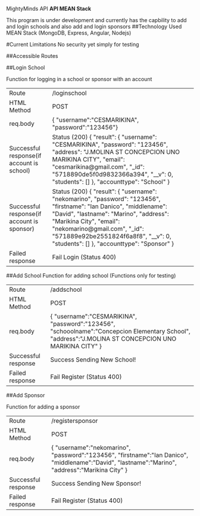  MightyMinds API
**API MEAN Stack**

This program is under development and currently has the capbility to add and login schools and also add and login sponsors 
##Technology Used
MEAN Stack (MongoDB, Express, Angular, Nodejs)

#Current Limitations
No security yet simply for testing

##Accessible Routes

##Login School

Function for logging in a school or sponsor with an account

<table>
<tr><td>Route</td> <td>/loginschool</td></tr>
<tr><td>HTML Method</td> <td>POST</td></tr>
<tr><td>req.body</td> <td>{
    "username":"CESMARIKINA",
    "password":"123456"}</td></tr>
<tr><td>Successful response(if account is school)</td> <td>Status (200) {
  "result": {
    "username": "CESMARIKINA",
    "password": "123456",
    "address": "J.MOLINA ST CONCEPCION UNO MARIKINA CITY",
    "email": "cesmarikina@gmail.com",
    "_id": "5718890de5f0d9832366a394",
    "__v": 0,
    "students": []
  },
  "accounttype": "School"
}</td></tr>
<tr><td>Successful response(if account is sponsor)</td> <td>Status (200) {
  "result": {
    "username": "nekomarino",
    "password": "123456",
    "firstname": "Ian Danico",
    "middlename": "David",
    "lastname": "Marino",
    "address": "Marikina City",
    "email": "nekomarino@gmail.com",
    "_id": "571889e92be2551824f6a8f8",
    "__v": 0,
    "students": []
  },
  "accounttype": "Sponsor"
}</td></tr>
<tr><td>Failed response</td> <td>Fail Login (Status 400)</td></tr>
</table>

##Add School
Function for adding school (Functions only for testing)

<table>
<tr><td>Route</td> <td>/addschool</td></tr>
<tr><td>HTML Method</td> <td>POST</td></tr>
<tr><td>req.body</td> <td>{
    "username":"CESMARIKINA",
    "password":"123456",
    "schooolname":"Concepcion Elementary School",
    "address":"J.MOLINA ST CONCEPCION UNO MARIKINA CITY"
}</td></tr>
<tr><td>Successful response</td> <td>Success Sending New School!</td></tr>
<tr><td>Failed response</td> <td>Fail Register (Status 400)</td></tr>
</table>

##Add Sponsor

Function for adding a sponsor

<table>
<tr><td>Route</td> <td>/registersponsor</td></tr>
<tr><td>HTML Method</td> <td>POST</td></tr>
<tr><td>req.body</td> <td>{
            "username":"nekomarino",
            "password":"123456",
            "firstname":"Ian Danico",
            "middlename":"David",
            "lastname":"Marino",
            "address":"Marikina City"
}</td></tr>
<tr><td>Successful response</td> <td>Success Sending New Sponsor!</td></tr>
<tr><td>Failed response</td> <td>Fail Register (Status 400)</td></tr>
</table>
